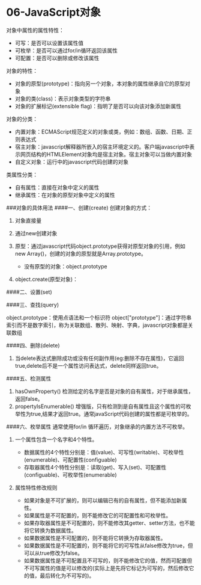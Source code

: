 # 06-JavaScript对象
对象中属性的属性特性：

* 可写：是否可以设置该属性值
* 可枚举：是否可以通过for/in循环返回该属性
* 可配置：是否可以删除或修改该属性

对象的特性：

* 对象的原型(prototype)：指向另一个对象，本对象的属性继承自它的原型对象
* 对象的类(class)：表示对象类型的字符串
* 对象的扩展标记(extensible flag)：指明了是否可以向该对象添加新属性

对象的分类：

* 内置对象：ECMAScript规范定义的对象或类，例如：数组、函数、日期、正则表达式
* 宿主对象：javascript解释器所嵌入的宿主环境定义的。客户端javascript中表示网页结构的HTMLElement对象均是宿主对象。宿主对象可以当做内置对象
* 自定义对象：运行中的javascript代码创建的对象

类属性分类：

* 自有属性：直接在对象中定义的属性
* 继承属性：在对象的原型对象中定义的属性

###对象的具体用法
####一、创建(create)
创建对象的方式：

1. 对象直接量


2. 通过new创建对象


3. 原型：通过javascript代码object.prototype获得对原型对象的引用，例如new Array()，创建的对象的原型就是Array.prototype。
    * 没有原型的对象：object.prototype

4. object.create(原型对象)：

####二、设置(set)

####三、查找(query)

object.prototype：使用点语法和一个标识符
object["prototype"]：通过字符串索引而不是数字索引，称为关联数组、散列、映射、字典，javascript对象都是关联数组

####四、删除(delete)

1. 当delete表达式删除成功或没有任何副作用(eg:删除不存在属性)，它返回true,delete后不是一个属性访问表达式，delete同样返回true。

####五、检测属性

1. hasOwnProperty() 检测给定的名字是否是对象的自有属性，对于继承属性，返回false。
2. propertyIsEnumerable() 增强版，只有检测到是自有属性且这个属性的可枚举性为true,结果才返回true。通常javaScript代码创建的属性都是可枚举的。

####六、枚举属性
通常使用for/in 循环遍历，对象继承的内置方法不可枚举。

1. 一个属性包含一个名字和4个特性。
    * 数据属性的4个特性分别是：值(value)、可写性(writable)、可枚举性(enumerable)、可配置性(configuable)
    * 存取器属性4个特性分别是：读取(get)、写入(set)、可配置性(configuable)、可枚举性(enumerable)

2. 属性特性修改规则
    * 如果对象是不可扩展的，则可以编辑已有的自有属性，但不能添加新属性。
    * 如果属性是不可配置的，则不能修改它的可配置性和可枚举性。
    * 如果存取器属性是不可配置的，则不能修改其getter、setter方法，也不能将它转换为数据属性。
    * 如果数据属性是不可配置的，则不能将它转换为存取器属性。
    * 如果数据属性是不可配置的，则不能将它的可写性从false修改为true，但可以从true修改为false。
    * 如果数据属性是不可配置且不可写的，则不能修改它的值，然而可配置但不可写属性的值是可以修改的(实际上是先将它标记为可写的，然后修改它的值，最后转化为不可写的)。

